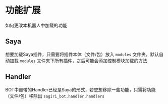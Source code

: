 # 功能扩展

如何更改本机器人中加载的功能

## Saya

想要加载Saya插件，只需要将插件本体（文件/包）放入 `modules` 文件夹，默认自动加载 `modules` 文件夹下所有插件，之后可能会添加控制模块加载的方法

## Handler

BOT中自带的Handler已经是Saya的形式，若您想移除一些功能，只需将功能（文件/包）移除出 `sagiri_bot.handler.handlers` 
